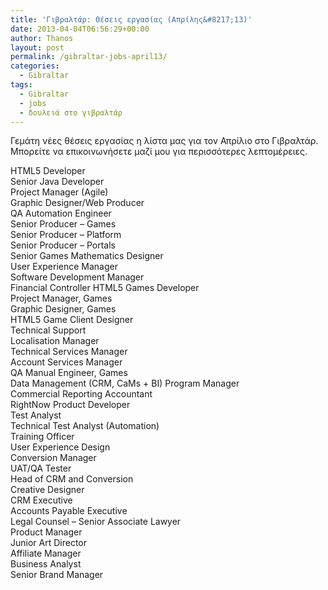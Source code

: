 ```yaml
---
title: 'Γιβραλτάρ: Θέσεις εργασίας (Απρίλης&#8217;13)'
date: 2013-04-04T06:56:29+00:00
author: Thanos
layout: post
permalink: /gibraltar-jobs-april13/
categories:
  - Gibraltar
tags:
  - Gibraltar
  - jobs
  - δουλειά στο γιβραλτάρ
---
```

Γεμάτη νέες θέσεις εργασίας η λίστα μας για τον Απρίλιο στο Γιβραλτάρ. Μπορείτε να επικοινωνήσετε μαζί μου για περισσότερες λεπτομέρειες.

HTML5 Developer  
Senior Java Developer  
Project Manager (Agile)  
Graphic Designer/Web Producer  
QA Automation Engineer  
Senior Producer – Games  
Senior Producer – Platform  
Senior Producer – Portals  
Senior Games Mathematics Designer  
User Experience Manager  
Software Development Manager  
Financial Controller
HTML5 Games Developer  
Project Manager, Games  
Graphic Designer, Games  
HTML5 Game Client Designer  
Technical Support  
Localisation Manager  
Technical Services Manager  
Account Services Manager  
QA Manual Engineer, Games  
Data Management (CRM, CaMs + BI) Program Manager  
Commercial Reporting Accountant  
RightNow Product Developer  
Test Analyst  
Technical Test Analyst (Automation)  
Training Officer  
User Experience Design  
Conversion Manager  
UAT/QA Tester  
Head of CRM and Conversion  
Creative Designer  
CRM Executive  
Accounts Payable Executive  
Legal Counsel – Senior Associate Lawyer  
Product Manager  
Junior Art Director  
Affiliate Manager  
Business Analyst  
Senior Brand Manager